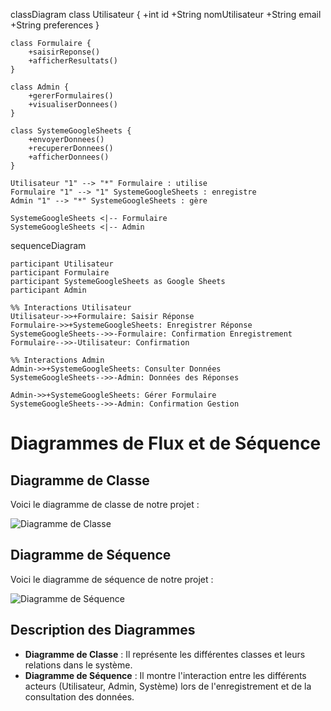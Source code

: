 classDiagram
    class Utilisateur {
        +int id
        +String nomUtilisateur
        +String email
        +String preferences
    }

    class Formulaire {
        +saisirReponse()
        +afficherResultats()
    }

    class Admin {
        +gererFormulaires()
        +visualiserDonnees()
    }

    class SystemeGoogleSheets {
        +envoyerDonnees()
        +recupererDonnees()
        +afficherDonnees()
    }

    Utilisateur "1" --> "*" Formulaire : utilise
    Formulaire "1" --> "1" SystemeGoogleSheets : enregistre
    Admin "1" --> "*" SystemeGoogleSheets : gère

    SystemeGoogleSheets <|-- Formulaire
    SystemeGoogleSheets <|-- Admin


sequenceDiagram

    participant Utilisateur
    participant Formulaire
    participant SystemeGoogleSheets as Google Sheets
    participant Admin

    %% Interactions Utilisateur
    Utilisateur->>+Formulaire: Saisir Réponse
    Formulaire->>+SystemeGoogleSheets: Enregistrer Réponse
    SystemeGoogleSheets-->>-Formulaire: Confirmation Enregistrement
    Formulaire-->>-Utilisateur: Confirmation

    %% Interactions Admin
    Admin->>+SystemeGoogleSheets: Consulter Données
    SystemeGoogleSheets-->>-Admin: Données des Réponses

    Admin->>+SystemeGoogleSheets: Gérer Formulaire
    SystemeGoogleSheets-->>-Admin: Confirmation Gestion

# Diagrammes de Flux et de Séquence

## Diagramme de Classe
Voici le diagramme de classe de notre projet :

![Diagramme de Classe](https://github.com/user-attachments/assets/79e9e3f4-e012-4c28-8b7f-9b0b50454010)

## Diagramme de Séquence
Voici le diagramme de séquence de notre projet :

![Diagramme de Séquence](https://github.com/user-attachments/assets/f22ac43f-55c5-4dbe-887f-7a618b282fdc)

## Description des Diagrammes
- **Diagramme de Classe** : Il représente les différentes classes et leurs relations dans le système.
- **Diagramme de Séquence** : Il montre l'interaction entre les différents acteurs (Utilisateur, Admin, Système) lors de l'enregistrement et de la consultation des données.

